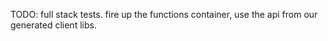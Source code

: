 TODO: full stack tests. fire up the functions container, use the api from our generated client libs. 

